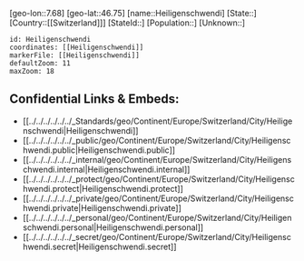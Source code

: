﻿---
location: [46.75,7.68]
mapzoom: [7,12] 
mapmarker: city 
type: City
tags:
- geo/City


SpocWebEntityId: 30849
isDeleted: false
confidential: public

---
[geo-lon::7.68]
[geo-lat::46.75]
[name::Heiligenschwendi]
[State::]
[Country::[[Switzerland]]]
[StateId::]
[Population::]
[Unknown::]


```leaflet
id: Heiligenschwendi
coordinates: [[Heiligenschwendi]]
markerFile: [[Heiligenschwendi]]
defaultZoom: 11 
maxZoom: 18
```


## Confidential Links & Embeds: 
- [[../../../../../../_Standards/geo/Continent/Europe/Switzerland/City/Heiligenschwendi|Heiligenschwendi]] 
- [[../../../../../../_public/geo/Continent/Europe/Switzerland/City/Heiligenschwendi.public|Heiligenschwendi.public]] 
- [[../../../../../../_internal/geo/Continent/Europe/Switzerland/City/Heiligenschwendi.internal|Heiligenschwendi.internal]] 
- [[../../../../../../_protect/geo/Continent/Europe/Switzerland/City/Heiligenschwendi.protect|Heiligenschwendi.protect]] 
- [[../../../../../../_private/geo/Continent/Europe/Switzerland/City/Heiligenschwendi.private|Heiligenschwendi.private]] 
- [[../../../../../../_personal/geo/Continent/Europe/Switzerland/City/Heiligenschwendi.personal|Heiligenschwendi.personal]] 
- [[../../../../../../_secret/geo/Continent/Europe/Switzerland/City/Heiligenschwendi.secret|Heiligenschwendi.secret]] 
